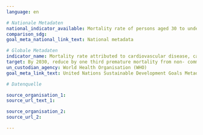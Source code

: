 ```yaml
---
language: en

# Nationale Metadaten
national_indicator_available: Mortality rate of persons aged 30 to under 70 years attributed to a) cardiovascular disease b) cancer c) diabetes mellitus d) chronic respiratory disease
comparison_sdg:
goal_meta_national_link_text: National metadata

# Globale Metadaten
indicator_name: Mortality rate attributed to cardiovascular disease, cancer, diabetes or chronic respiratory disease
target: By 2030, reduce by one third premature mortality from non- communicable diseases through prevention and treatment and promote mental health and well being
un_custodian_agency: World Health Organisation (WHO)
goal_meta_link_text: United Nations Sustainable Development Goals Metadata

# Datenquelle

source_organisation_1:
source_url_text_1:

source_organisation_2:
source_url_2:

---
```

